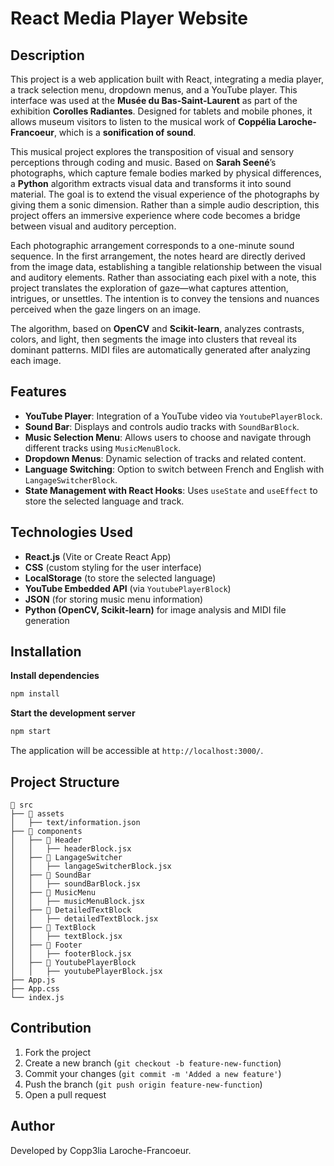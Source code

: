 # React Media Player Website

## Description
This project is a web application built with React, integrating a media player, a track selection menu, dropdown menus, and a YouTube player. This interface was used at the **Musée du Bas-Saint-Laurent** as part of the exhibition **Corolles Radiantes**. Designed for tablets and mobile phones, it allows museum visitors to listen to the musical work of **Coppélia Laroche-Francoeur**, which is a **sonification of sound**.

This musical project explores the transposition of visual and sensory perceptions through coding and music. Based on **Sarah Seené**’s photographs, which capture female bodies marked by physical differences, a **Python** algorithm extracts visual data and transforms it into sound material. The goal is to extend the visual experience of the photographs by giving them a sonic dimension. Rather than a simple audio description, this project offers an immersive experience where code becomes a bridge between visual and auditory perception.

Each photographic arrangement corresponds to a one-minute sound sequence. In the first arrangement, the notes heard are directly derived from the image data, establishing a tangible relationship between the visual and auditory elements. Rather than associating each pixel with a note, this project translates the exploration of gaze—what captures attention, intrigues, or unsettles. The intention is to convey the tensions and nuances perceived when the gaze lingers on an image.

The algorithm, based on **OpenCV** and **Scikit-learn**, analyzes contrasts, colors, and light, then segments the image into clusters that reveal its dominant patterns. MIDI files are automatically generated after analyzing each image.

## Features
- **YouTube Player**: Integration of a YouTube video via `YoutubePlayerBlock`.
- **Sound Bar**: Displays and controls audio tracks with `SoundBarBlock`.
- **Music Selection Menu**: Allows users to choose and navigate through different tracks using `MusicMenuBlock`.
- **Dropdown Menus**: Dynamic selection of tracks and related content.
- **Language Switching**: Option to switch between French and English with `LangageSwitcherBlock`.
- **State Management with React Hooks**: Uses `useState` and `useEffect` to store the selected language and track.

## Technologies Used
- **React.js** (Vite or Create React App)
- **CSS** (custom styling for the user interface)
- **LocalStorage** (to store the selected language)
- **YouTube Embedded API** (via `YoutubePlayerBlock`)
- **JSON** (for storing music menu information)
- **Python (OpenCV, Scikit-learn)** for image analysis and MIDI file generation

## Installation
 **Install dependencies**
   ```sh
   npm install
   ```
 **Start the development server**
   ```sh
   npm start
   ```
   The application will be accessible at `http://localhost:3000/`.

## Project Structure
```
📂 src
├── 📂 assets
│   ├── text/information.json
├── 📂 components
│   ├── 📂 Header
│   │   ├── headerBlock.jsx
│   ├── 📂 LangageSwitcher
│   │   ├── langageSwitcherBlock.jsx
│   ├── 📂 SoundBar
│   │   ├── soundBarBlock.jsx
│   ├── 📂 MusicMenu
│   │   ├── musicMenuBlock.jsx
│   ├── 📂 DetailedTextBlock
│   │   ├── detailedTextBlock.jsx
│   ├── 📂 TextBlock
│   │   ├── textBlock.jsx
│   ├── 📂 Footer
│   │   ├── footerBlock.jsx
│   ├── 📂 YoutubePlayerBlock
│   │   ├── youtubePlayerBlock.jsx
├── App.js
├── App.css
└── index.js
```

## Contribution
1. Fork the project
2. Create a new branch (`git checkout -b feature-new-function`)
3. Commit your changes (`git commit -m 'Added a new feature'`)
4. Push the branch (`git push origin feature-new-function`)
5. Open a pull request


## Author
Developed by Copp3lia Laroche-Francoeur.

